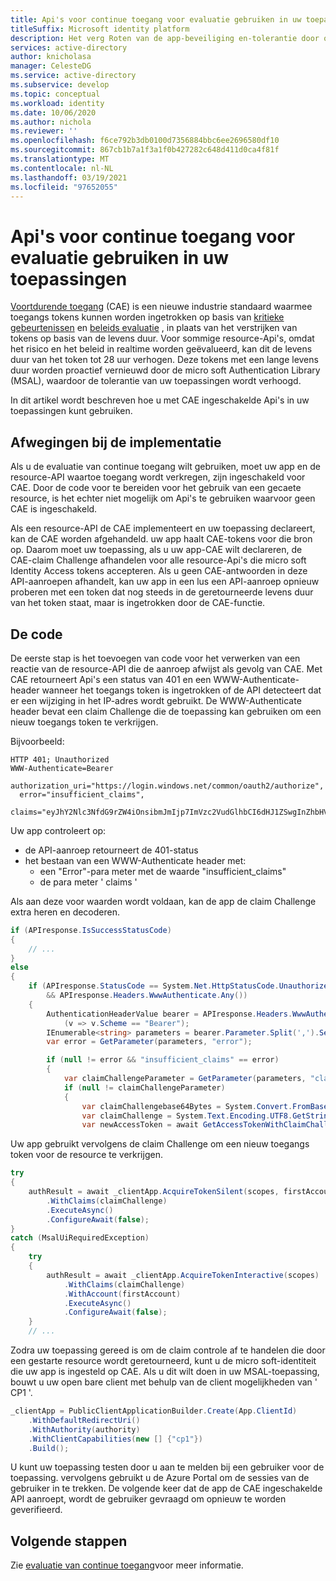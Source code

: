 ```yaml
---
title: Api's voor continue toegang voor evaluatie gebruiken in uw toepassingen | Azure
titleSuffix: Microsoft identity platform
description: Het verg Roten van de app-beveiliging en-tolerantie door ondersteuning toe te voegen voor de evaluatie van continue toegang, waardoor er lange toegangs tokens kunnen worden ingetrokken op basis van kritieke gebeurtenissen en beleids evaluatie.
services: active-directory
author: knicholasa
manager: CelesteDG
ms.service: active-directory
ms.subservice: develop
ms.topic: conceptual
ms.workload: identity
ms.date: 10/06/2020
ms.author: nichola
ms.reviewer: ''
ms.openlocfilehash: f6ce792b3db0100d7356884bbc6ee2696580df10
ms.sourcegitcommit: 867cb1b7a1f3a1f0b427282c648d411d0ca4f81f
ms.translationtype: MT
ms.contentlocale: nl-NL
ms.lasthandoff: 03/19/2021
ms.locfileid: "97652055"
---
```

# <a name="how-to-use-continuous-access-evaluation-enabled-apis-in-your-applications"></a>Api's voor continue toegang voor evaluatie gebruiken in uw toepassingen

[Voortdurende toegang](../conditional-access/concept-continuous-access-evaluation.md) (CAE) is een nieuwe industrie standaard waarmee toegangs tokens kunnen worden ingetrokken op basis van [kritieke gebeurtenissen](../conditional-access/concept-continuous-access-evaluation.md#critical-event-evaluation) en [beleids evaluatie](../conditional-access/concept-continuous-access-evaluation.md#conditional-access-policy-evaluation-preview) , in plaats van het verstrijken van tokens op basis van de levens duur. Voor sommige resource-Api's, omdat het risico en het beleid in realtime worden geëvalueerd, kan dit de levens duur van het token tot 28 uur verhogen. Deze tokens met een lange levens duur worden proactief vernieuwd door de micro soft Authentication Library (MSAL), waardoor de tolerantie van uw toepassingen wordt verhoogd.

In dit artikel wordt beschreven hoe u met CAE ingeschakelde Api's in uw toepassingen kunt gebruiken.

## <a name="implementation-considerations"></a>Afwegingen bij de implementatie

Als u de evaluatie van continue toegang wilt gebruiken, moet uw app en de resource-API waartoe toegang wordt verkregen, zijn ingeschakeld voor CAE. Door de code voor te bereiden voor het gebruik van een gecaete resource, is het echter niet mogelijk om Api's te gebruiken waarvoor geen CAE is ingeschakeld.

Als een resource-API de CAE implementeert en uw toepassing declareert, kan de CAE worden afgehandeld. uw app haalt CAE-tokens voor die bron op. Daarom moet uw toepassing, als u uw app-CAE wilt declareren, de CAE-claim Challenge afhandelen voor alle resource-Api's die micro soft Identity Access tokens accepteren. Als u geen CAE-antwoorden in deze API-aanroepen afhandelt, kan uw app in een lus een API-aanroep opnieuw proberen met een token dat nog steeds in de geretourneerde levens duur van het token staat, maar is ingetrokken door de CAE-functie.

## <a name="the-code"></a>De code

De eerste stap is het toevoegen van code voor het verwerken van een reactie van de resource-API die de aanroep afwijst als gevolg van CAE. Met CAE retourneert Api's een status van 401 en een WWW-Authenticate-header wanneer het toegangs token is ingetrokken of de API detecteert dat er een wijziging in het IP-adres wordt gebruikt. De WWW-Authenticate header bevat een claim Challenge die de toepassing kan gebruiken om een nieuw toegangs token te verkrijgen.

Bijvoorbeeld:

```console
HTTP 401; Unauthorized
WWW-Authenticate=Bearer
  authorization_uri="https://login.windows.net/common/oauth2/authorize",
  error="insufficient_claims",
  claims="eyJhY2Nlc3NfdG9rZW4iOnsibmJmIjp7ImVzc2VudGlhbCI6dHJ1ZSwgInZhbHVlIjoiMTYwNDEwNjY1MSJ9fX0="
```

Uw app controleert op:

- de API-aanroep retourneert de 401-status
- het bestaan van een WWW-Authenticate header met:
  - een "Error"-para meter met de waarde "insufficient_claims"
  - de para meter ' claims '

Als aan deze voor waarden wordt voldaan, kan de app de claim Challenge extra heren en decoderen.

```csharp
if (APIresponse.IsSuccessStatusCode)
{
    // ...
}
else
{
    if (APIresponse.StatusCode == System.Net.HttpStatusCode.Unauthorized
        && APIresponse.Headers.WwwAuthenticate.Any())
    {
        AuthenticationHeaderValue bearer = APIresponse.Headers.WwwAuthenticate.First
            (v => v.Scheme == "Bearer");
        IEnumerable<string> parameters = bearer.Parameter.Split(',').Select(v => v.Trim()).ToList();
        var error = GetParameter(parameters, "error");

        if (null != error && "insufficient_claims" == error)
        {
            var claimChallengeParameter = GetParameter(parameters, "claims");
            if (null != claimChallengeParameter)
            {
                var claimChallengebase64Bytes = System.Convert.FromBase64String(claimChallengeParameter);
                var claimChallenge = System.Text.Encoding.UTF8.GetString(claimChallengebase64Bytes);
                var newAccessToken = await GetAccessTokenWithClaimChallenge(scopes, claimChallenge);
```

Uw app gebruikt vervolgens de claim Challenge om een nieuw toegangs token voor de resource te verkrijgen.

```csharp
try
{
    authResult = await _clientApp.AcquireTokenSilent(scopes, firstAccount)
        .WithClaims(claimChallenge)
        .ExecuteAsync()
        .ConfigureAwait(false);
}
catch (MsalUiRequiredException)
{
    try
    {
        authResult = await _clientApp.AcquireTokenInteractive(scopes)
            .WithClaims(claimChallenge)
            .WithAccount(firstAccount)
            .ExecuteAsync()
            .ConfigureAwait(false);
    }
    // ...
```

Zodra uw toepassing gereed is om de claim controle af te handelen die door een gestarte resource wordt geretourneerd, kunt u de micro soft-identiteit die uw app is ingesteld op CAE. Als u dit wilt doen in uw MSAL-toepassing, bouwt u uw open bare client met behulp van de client mogelijkheden van ' CP1 '.

```csharp
_clientApp = PublicClientApplicationBuilder.Create(App.ClientId)
    .WithDefaultRedirectUri()
    .WithAuthority(authority)
    .WithClientCapabilities(new [] {"cp1"})
    .Build();
```

U kunt uw toepassing testen door u aan te melden bij een gebruiker voor de toepassing. vervolgens gebruikt u de Azure Portal om de sessies van de gebruiker in te trekken. De volgende keer dat de app de CAE ingeschakelde API aanroept, wordt de gebruiker gevraagd om opnieuw te worden geverifieerd.

## <a name="next-steps"></a>Volgende stappen

Zie [evaluatie van continue toegang](../conditional-access/concept-continuous-access-evaluation.md)voor meer informatie.
